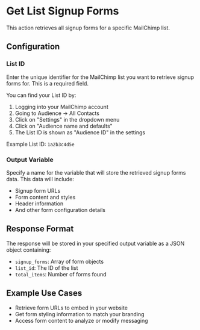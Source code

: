 # Get List Signup Forms

This action retrieves all signup forms for a specific MailChimp list.

## Configuration

### List ID
Enter the unique identifier for the MailChimp list you want to retrieve signup forms for. This is a required field.

You can find your List ID by:
1. Logging into your MailChimp account
2. Going to Audience → All Contacts
3. Click on "Settings" in the dropdown menu
4. Click on "Audience name and defaults"
5. The List ID is shown as "Audience ID" in the settings

Example List ID: `1a2b3c4d5e`

### Output Variable
Specify a name for the variable that will store the retrieved signup forms data. This data will include:
- Signup form URLs
- Form content and styles
- Header information
- And other form configuration details

## Response Format

The response will be stored in your specified output variable as a JSON object containing:
- `signup_forms`: Array of form objects
- `list_id`: The ID of the list
- `total_items`: Number of forms found

## Example Use Cases

- Retrieve form URLs to embed in your website
- Get form styling information to match your branding
- Access form content to analyze or modify messaging